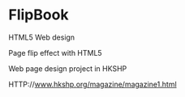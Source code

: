 FlipBook
========

HTML5 Web design

Page flip effect with HTML5

Web page design project in HKSHP

HTTP://www.hkshp.org/magazine/magazine1.html


